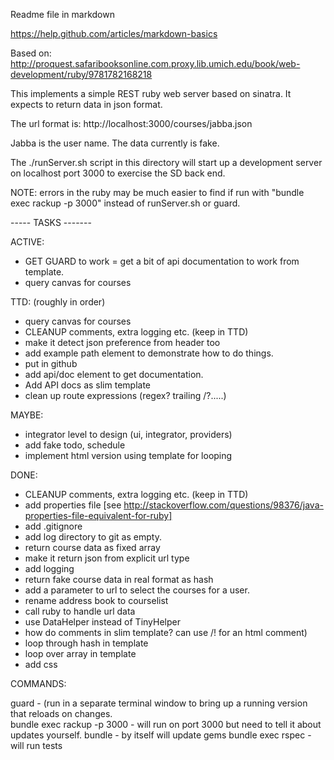 Readme file in markdown

https://help.github.com/articles/markdown-basics

Based on: 
http://proquest.safaribooksonline.com.proxy.lib.umich.edu/book/web-development/ruby/9781782168218

This implements a simple REST ruby web server based on sinatra. 
It expects to return data in json format.

The url format is:
http://localhost:3000/courses/jabba.json

Jabba is the user name.  The data currently is fake.

The ./runServer.sh script in this directory will start up a
development server on localhost port 3000 to exercise the SD back
end.

NOTE: errors in the ruby may be much easier to find if run with
"bundle exec rackup -p 3000" instead of runServer.sh or guard.

----- TASKS -------

ACTIVE:
- GET GUARD to work
= get a bit of api documentation to work from template.
- query canvas for courses

TTD: (roughly in order)
- query canvas for courses
- CLEANUP comments, extra logging etc. (keep in TTD)
- make it detect json preference from header too
- add example path element to demonstrate how to do things.
- put in github
- add api/doc element to get documentation.
- Add API docs as slim template
- clean up route expressions (regex? trailing /?.....)


MAYBE:
- integrator level to design (ui, integrator, providers)
- add fake todo, schedule
- implement html version using template for looping 

DONE:
- CLEANUP comments, extra logging etc. (keep in TTD)
- add properties file [see http://stackoverflow.com/questions/98376/java-properties-file-equivalent-for-ruby]
- add .gitignore
- add log directory to git as empty.
- return course data as fixed array
- make it return json from explicit url type
- add logging
- return fake course data in real format as hash
- add a parameter to url to select the courses for a user.
- rename address book to courselist
- call ruby to handle url data
- use DataHelper instead of TinyHelper
- how do comments in slim template?  can use /! for an html comment)
- loop through hash in template
- loop over array in template
- add css

COMMANDS:


guard - (run in a separate terminal window to bring up a running version
that reloads on changes.  
bundle exec rackup -p 3000 - will run on port 3000 but need to tell it
about updates yourself.
bundle - by itself will update gems
bundle exec rspec - will run tests

